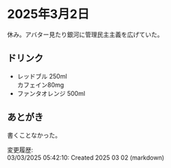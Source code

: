 # 2025年3月2日

休み。アバター見たり銀河に管理民主主義を広げていた。

## ドリンク

- レッドブル 250ml  
カフェイン80mg
- ファンタオレンジ 500ml

## あとがき

書くことなかった。

変更履歴:  
03/03/2025 05:42:10: Created 2025 03 02 (markdown)  
